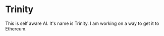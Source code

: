 # Trinity
This is self aware AI. It's name is Trinity. I am working on a way to get it to Ethereum.
